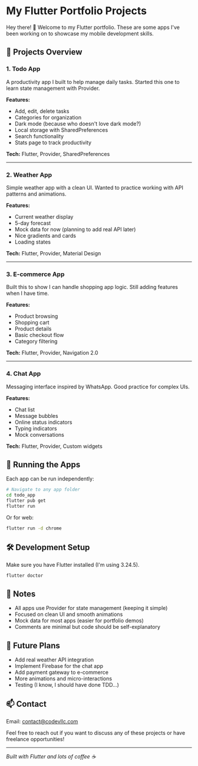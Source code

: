 # My Flutter Portfolio Projects

Hey there! 👋 Welcome to my Flutter portfolio. These are some apps I've been working on to showcase my mobile development skills.

## 📱 Projects Overview

### 1. Todo App
A productivity app I built to help manage daily tasks. Started this one to learn state management with Provider.

**Features:**
- Add, edit, delete tasks
- Categories for organization
- Dark mode (because who doesn't love dark mode?)
- Local storage with SharedPreferences
- Search functionality
- Stats page to track productivity

**Tech:** Flutter, Provider, SharedPreferences

---

### 2. Weather App
Simple weather app with a clean UI. Wanted to practice working with API patterns and animations.

**Features:**
- Current weather display
- 5-day forecast
- Mock data for now (planning to add real API later)
- Nice gradients and cards
- Loading states

**Tech:** Flutter, Provider, Material Design

---

### 3. E-commerce App
Built this to show I can handle shopping app logic. Still adding features when I have time.

**Features:**
- Product browsing
- Shopping cart
- Product details
- Basic checkout flow
- Category filtering

**Tech:** Flutter, Provider, Navigation 2.0

---

### 4. Chat App
Messaging interface inspired by WhatsApp. Good practice for complex UIs.

**Features:**
- Chat list
- Message bubbles
- Online status indicators
- Typing indicators
- Mock conversations

**Tech:** Flutter, Provider, Custom widgets

## 🚀 Running the Apps

Each app can be run independently:

```bash
# Navigate to any app folder
cd todo_app
flutter pub get
flutter run
```

Or for web:
```bash
flutter run -d chrome
```

## 🛠 Development Setup

Make sure you have Flutter installed (I'm using 3.24.5).

```bash
flutter doctor
```

## 📝 Notes

- All apps use Provider for state management (keeping it simple)
- Focused on clean UI and smooth animations
- Mock data for most apps (easier for portfolio demos)
- Comments are minimal but code should be self-explanatory

## 🎯 Future Plans

- Add real weather API integration
- Implement Firebase for the chat app
- Add payment gateway to e-commerce
- More animations and micro-interactions
- Testing (I know, I should have done TDD...)

## 📫 Contact

Email: contact@codevllc.com

Feel free to reach out if you want to discuss any of these projects or have freelance opportunities!

---

*Built with Flutter and lots of coffee ☕*